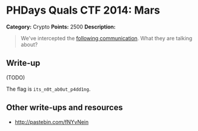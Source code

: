 # PHDays Quals CTF 2014: Mars

**Category:** Crypto
**Points:** 2500
**Description:**

> We've intercepted the [following communication](mars.txt.9398d7aa954d2d38b4abb8ead791c93a). What they are talking about?

## Write-up

(TODO)

The flag is `its_n0t_ab0ut_p4dd1ng`.

## Other write-ups and resources

* <http://pastebin.com/fNYvNein>
